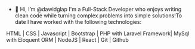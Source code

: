 - 👋 Hi, I’m @dawidglap
I'm a Full-Stack Developer who enjoys writing clean code
while turning complex problems into simple solutions!To date I have worked with the following technologies:

HTML | CSS | Javascript | Bootstrap | PHP with Laravel Framework| MySql with Eloquent ORM | NodeJS | React | Git | Github

<!---
dawidglap/dawidglap is a ✨ special ✨ repository because its `README.md` (this file) appears on your GitHub profile.
You can click the Preview link to take a look at your changes.
--->
